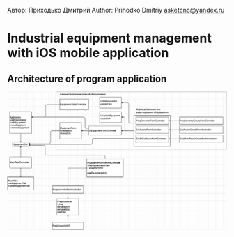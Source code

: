 Автор: Приходько Дмитрий
Author: Prihodko Dmitriy
[asketcnc@yandex.ru](mailto:asketcnc@yandex.ru)

# Industrial equipment management with iOS mobile application

## Architecture of program application
![arch-01](git.docs/arch-01.png?raw=true "Architecture 01")

